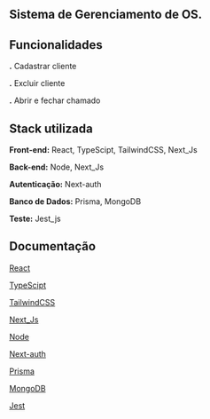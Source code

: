 
## Sistema de Gerenciamento de OS.

## Funcionalidades

**.** Cadastrar cliente

**.** Excluir cliente

**.** Abrir e fechar chamado 


## Stack utilizada

**Front-end:** React, TypeScipt, TailwindCSS, Next_Js

**Back-end:** Node, Next_Js

**Autenticação:** Next-auth

**Banco de Dados:** Prisma, MongoDB

**Teste:** Jest_js

## Documentação

[React](https://react.dev/)

[TypeScipt](https://www.typescriptlang.org/)

[TailwindCSS](https://tailwindcss.com/)

[Next_Js](https://nextjs.org/)

[Node](https://nodejs.org/en)

[Next-auth](https://next-auth.js.org/)

[Prisma](https://www.prisma.io/docs)

[MongoDB](https://www.mongodb.com/)

[Jest](https://jestjs.io/pt-BR/)




